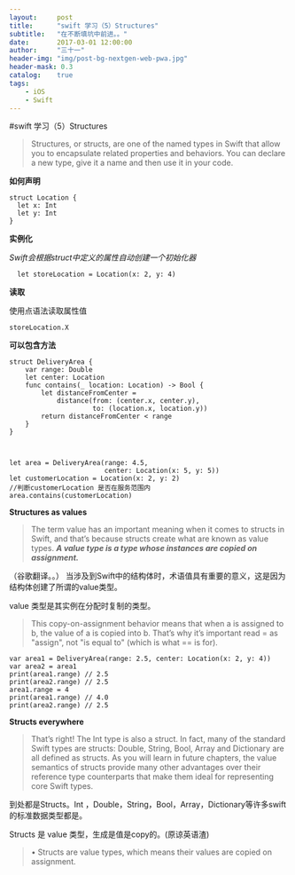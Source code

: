 ```yaml
---
layout:     post
title:      "swift 学习（5）Structures"
subtitle:   "在不断填坑中前进。。"
date:       2017-03-01 12:00:00
author:     "三十一"
header-img: "img/post-bg-nextgen-web-pwa.jpg"
header-mask: 0.3
catalog:    true
tags:
    - iOS
    - Swift
---
```

#swift 学习（5）Structures

> Structures, or structs, are one of the named types in Swift that allow you to encapsulate related properties and behaviors. You can declare a new type, give it a name and then use it in your code.

**如何声明**
```
struct Location {  let x: Int  let y: Int 
}
```

**实例化**

_Swift会根据struct中定义的属性自动创建一个初始化器_

```
  let storeLocation = Location(x: 2, y: 4)
```

**读取**

使用点语法读取属性值

```
storeLocation.X
```

**可以包含方法**

```
struct DeliveryArea {
    var range: Double
    let center: Location
    func contains(_ location: Location) -> Bool {
        let distanceFromCenter =
            distance(from: (center.x, center.y),
                     to: (location.x, location.y))
        return distanceFromCenter < range
    }
}



let area = DeliveryArea(range: 4.5,
                        center: Location(x: 5, y: 5))
let customerLocation = Location(x: 2, y: 2)
//判断customerLocation 是否在服务范围内
area.contains(customerLocation)
```

**Structures as values**

> The term value has an important meaning when it comes to structs in Swift, and that’s because structs create what are known as value types._**A value type is a type whose instances are copied on assignment.**_

（谷歌翻译。。）
当涉及到Swift中的结构体时，术语值具有重要的意义，这是因为结构体创建了所谓的value类型。

value 类型是其实例在分配时复制的类型。

> This copy-on-assignment behavior means that when a is assigned to b, the value of a is copied into b. That’s why it’s important read = as "assign", not "is equalto" (which is what == is for).

```
var area1 = DeliveryArea(range: 2.5, center: Location(x: 2, y: 4))var area2 = area1print(area1.range) // 2.5print(area2.range) // 2.5area1.range = 4print(area1.range) // 4.0print(area2.range) // 2.5
```


**Structs everywhere**

> That’s right! The Int type is also a struct. In fact, many of the standard Swift types are structs: Double, String, Bool, Array and Dictionary are all defined as structs. As you will learn in future chapters, the value semantics of structs provide many other advantages over their reference type counterparts that make them ideal for representing core Swift types.

到处都是Structs。Int ，Double，String，Bool，Array，Dictionary等许多swift的标准数据类型都是。

Structs 是 value 类型，生成是值是copy的。(原谅英语渣)
> • Structs are value types, which means their values are copied on assignment.



